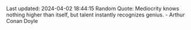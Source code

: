 Last updated: 2024-04-02 18:44:15
Random Quote: Mediocrity knows nothing higher than itself, but talent instantly recognizes genius. - Arthur Conan Doyle